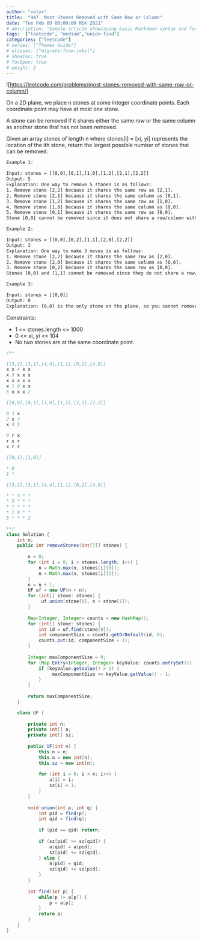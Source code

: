 ```yaml
---
author: "volyx"
title:  "947. Most Stones Removed with Same Row or Column"
date: "Tue Feb 09 00:00:00 MSK 2021"
# description: "Sample article showcasing basic Markdown syntax and formatting for HTML elements."
tags:  ["leetcode", "medium","union-find"]
categories: ["leetcode"]
# series: ["Themes Guide"]
# aliases: ["migrate-from-jekyl"]
# ShowToc: true
# TocOpen: true
# weight: 2
---
```


![https://leetcode.com/problems/most-stones-removed-with-same-row-or-column/]

On a 2D plane, we place n stones at some integer coordinate points. Each coordinate point may have at most one stone.

A stone can be removed if it shares either the same row or the same column as another stone that has not been removed.

Given an array stones of length n where stones[i] = [xi, yi] represents the location of the ith stone, return the largest possible number of stones that can be removed.

```txt
Example 1:

Input: stones = [[0,0],[0,1],[1,0],[1,2],[2,1],[2,2]]
Output: 5
Explanation: One way to remove 5 stones is as follows:
1. Remove stone [2,2] because it shares the same row as [2,1].
2. Remove stone [2,1] because it shares the same column as [0,1].
3. Remove stone [1,2] because it shares the same row as [1,0].
4. Remove stone [1,0] because it shares the same column as [0,0].
5. Remove stone [0,1] because it shares the same row as [0,0].
Stone [0,0] cannot be removed since it does not share a row/column with another stone still on the plane.

Example 2:

Input: stones = [[0,0],[0,2],[1,1],[2,0],[2,2]]
Output: 3
Explanation: One way to make 3 moves is as follows:
1. Remove stone [2,2] because it shares the same row as [2,0].
2. Remove stone [2,0] because it shares the same column as [0,0].
3. Remove stone [0,2] because it shares the same row as [0,0].
Stones [0,0] and [1,1] cannot be removed since they do not share a row/column with another stone still on the plane.

Example 3:

Input: stones = [[0,0]]
Output: 0
Explanation: [0,0] is the only stone on the plane, so you cannot remove it.
```

Constraints:

- 1 <= stones.length <= 1000
- 0 <= xi, yi <= 104
- No two stones are at the same coordinate point.

```java
/**

[[3,2],[3,1],[4,4],[1,1],[0,2],[4,0]]
x x 4 x x 
x 3 x x x
x x x x x
x 1 0 x x
5 x x x 2

[[0,0],[0,1],[1,0],[1,2],[2,1],[2,2]]

0 1 x
2 x 3
x 4 5 

0 r x
r x r
x r r

[[0,1],[1,0]]

* 0
1 *

[[3,2],[3,1],[4,4],[1,1],[0,2],[4,0]]

* * 4 * *
* 3 * * *
* * * * *
* 1 0 * *
5 * * * 2

**/
class Solution {
    int n;
    public int removeStones(int[][] stones) {
        
        n = 0;
        for (int i = 0; i < stones.length; i++) {
            n = Math.max(n, stones[i][0]);
            n = Math.max(n, stones[i][1]);
        }
        n = n + 1;
        UF uf = new UF(n + n);
        for (int[] stone: stones) {
             uf.union(stone[0], n + stone[1]);
        }
        
        Map<Integer, Integer> counts = new HashMap();
        for (int[] stone: stones) {
            int id = uf.find(stone[0]);
            int componentSize = counts.getOrDefault(id, 0);
            counts.put(id, componentSize + 1);
        }
        
        Integer maxComponentSize = 0;
        for (Map.Entry<Integer, Integer> keyValue: counts.entrySet()) {
            if (keyValue.getValue() > 1) {
                 maxComponentSize += keyValue.getValue() - 1;
            }
        }
        
        return maxComponentSize;
    }

    class UF {
        
        private int n;
        private int[] a;
        private int[] sz;
        
        public UF(int n) {
            this.n = n;
            this.a = new int[n];
            this.sz = new int[n];
            
            for (int i = 0; i < n; i++) {
                a[i] = i;
                sz[i] = 1;
            }
        }
        
        void union(int p, int q) {
            int pid = find(p);
            int qid = find(q);
            
            if (pid == qid) return;
            
            if (sz[pid] >= sz[qid]) {
                a[qid] = a[pid];
                sz[pid] += sz[qid];
            } else {
                a[pid] = qid;
                sz[qid] += sz[pid];
            }
        }
        
        int find(int p) {
            while(p != a[p]) {
                p = a[p];
            }
            return p;
        }
    }
}
